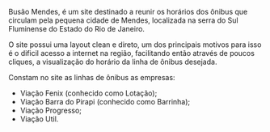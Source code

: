 Busão Mendes, é um site destinado a reunir os horários dos ônibus que circulam pela pequena cidade de Mendes, localizada na serra do Sul Fluminense do Estado do Rio de Janeiro. 

O site possui uma layout clean e direto, um dos principais motivos para isso é o dificil acesso a internet na região, facilitando então através de poucos cliques, a visualização do horário da linha de ônibus desejada.

Constam no site as linhas de ônibus as empresas:
 - Viação Fenix (conhecido como Lotação);
 - Viação Barra do Pirapi (conhecido como Barrinha);
 - Viação Progresso;
 - Viação Util.